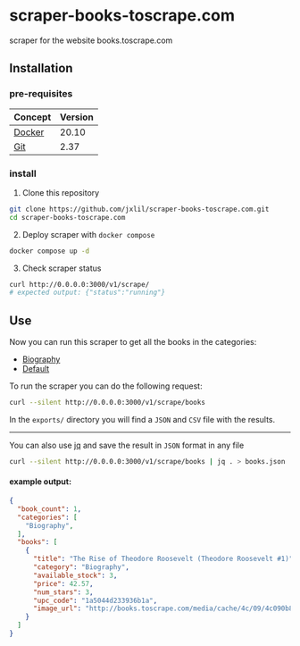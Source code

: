 
# scraper-books-toscrape.com
scraper for the website books.toscrape.com

## Installation

### pre-requisites

| Concept                                         | Version  |
|-------------------------------------------------|----------|
| [Docker](https://docs.docker.com/get-docker/)   | 20.10    |
| [Git](https://git-scm.com/downloads)            |  2.37    |


### install

1. Clone this repository

```bash
git clone https://github.com/jxlil/scraper-books-toscrape.com.git
cd scraper-books-toscrape.com
```

2. Deploy scraper with `docker compose`

```bash
docker compose up -d
```

3. Check scraper status

```bash
curl http://0.0.0.0:3000/v1/scrape/
# expected output: {"status":"running"}
```

## Use

Now you can run this scraper to get all the books in the categories:

- [Biography](http://books.toscrape.com/catalogue/category/books/biography_36/index.html)
- [Default](http://books.toscrape.com/catalogue/category/books/default_15/index.html)

To run the scraper you can do the following request:

```bash
curl --silent http://0.0.0.0:3000/v1/scrape/books
```

In the `exports/` directory you will find a `JSON` and `CSV` file with the results.

---

You can also use [jq](https://stedolan.github.io/jq/download/) and save the result in `JSON` format in any file

```bash
curl --silent http://0.0.0.0:3000/v1/scrape/books | jq . > books.json
```

#### example output:
```json
{
  "book_count": 1,
  "categories": [
    "Biography",
  ],
  "books": [
    {
      "title": "The Rise of Theodore Roosevelt (Theodore Roosevelt #1)",
      "category": "Biography",
      "available_stock": 3,
      "price": 42.57,
      "num_stars": 3,
      "upc_code": "1a5044d233936b1a",
      "image_url": "http://books.toscrape.com/media/cache/4c/09/4c090b85892f532210e44d84b752b64d.jpg"
    }
  ]
}
```
